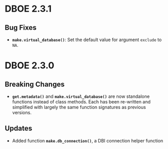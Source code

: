 # DBOE 2.3.1

## Bug Fixes

- **`make.virtual_database()`**: Set the default value for argument `exclude` to `NA`.

# DBOE 2.3.0

## Breaking Changes

- **`get.metadata()`** and **`make.virtual_database()`** are now standalone functions instead of class methods. Each has been re-written and simplified with largely the same function signatures as previous versions.

## Updates

- Added function **`make.db_connection()`**, a DBI connection helper function